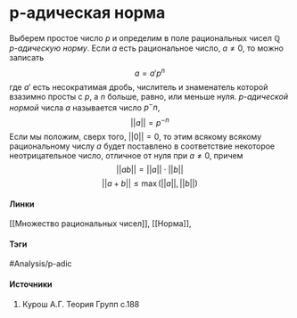 # p-адическая норма
Выберем простое число $p$ и определим в поле рациональных чисел $\mathbb{Q}$ *$p$-адическую норму*. Если $a$ есть рациональное число, $a\neq0$, то можно записать $$a=a'p^n$$ где $a'$ есть несократимая дробь, числитель и знаменатель которой взазимно просты с $p$, а $n$ больше, равно, или меньше нуля. *$p$-адической нормой* числа $a$ называется число $p^-n$,$$||a||=p^{-n}$$
Если мы положим, сверх того, $||0||=0$, то этим всякому всякому рациональному числу $a$ будет поставлено в соответствие некоторое неотрицательное число, отличное от нуля при $a\neq0$, причем 
$$||ab||=||a||\cdot||b||$$
$$||a+b||\leq\max(||a||,||b||)$$

#### Линки
 [[Множество рациональных чисел]], 
 [[Норма]],
#### Тэги
 #Analysis/p-adic  
#### Источники
 1. Курош А.Г. Теория Групп с.188